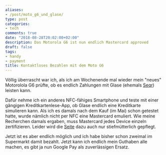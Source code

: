 ```yaml
---
aliases:
- /post/moto_g6_und_glase/
type: post
categories:
- tech
comments: true
date: "2018-08-28T20:02:00+02:00"
description: Das Motorola G6 ist nun endlich Mastercard approved
draft: false
tags:
- handy
- payment
title: Kontaktloses Bezahlen mit dem Moto G6
---
```


Völlig überrascht war ich, als ich am Wochenende mal wieder mein "neues" Motorolola G6 prüfte, ob es endlich Zahlungen mit Glase (ehemals [Seqr](https://www.seqr.com/de/)) leisten kann.

Dafür nehme ich ein anderes NFC-fähiges Smartphone und teste mit einer gängigen Kreditkartenlese-App, ob Glase endlich eine Kreditkarte simulieren kann. Als ich es damals nach dem Kauf (im Mai) schon getestet hatte, wurde nämlich nicht per NFC eine Mastercard emuliert. Wie meine Recherchen damals ergaben, muss Mastercard jedes Device einzeln zertifizieren. Leider wird die [Seite](https://mobilepartner.mastercard.com/approvals.html) dazu auch nur stiefmütterlich gepflegt.

Jetzt ist es aber endlich möglich und ich habe bisher schon zweimal im Supermarkt damit bezahlt. Jetzt kann ich endlich mein Guthaben alle machen, es gibt ja nun Google Pay als zuverlässigen Ersatz.

